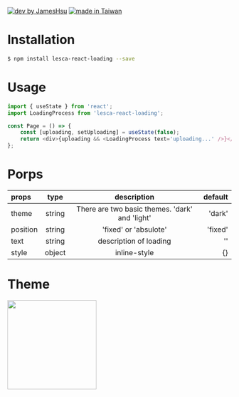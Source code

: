 [![dev by JamesHsu](https://img.shields.io/badge/Dev%20by-Jameshsu1125-green)](https://github.com/jameshsu1125/) [![made in Taiwan](https://img.shields.io/badge/Made%20in-Taiwan-orange)](https://github.com/jameshsu1125/)

# Installation

```sh
$ npm install lesca-react-loading --save
```

# Usage

```javascript
import { useState } from 'react';
import LoadingProcess from 'lesca-react-loading';

const Page = () => {
	const [uploading, setUploading] = useState(false);
	return <div>{uploading && <LoadingProcess text='uploading...' />}</div>;
};
```

# Porps

| props    |  type  |                  description                   | default |
| :------- | :----: | :--------------------------------------------: | ------: |
| theme    | string | There are two basic themes. 'dark' and 'light' |  'dark' |
| position | string |             'fixed' or 'absulote'              | 'fixed' |
| text     | string |             description of loading             |      '' |
| style    | object |                  inline-style                  |      {} |

# Theme

<img src='http://linebot.lesca.net/data/git/02.gif' width='200' height='200' />
